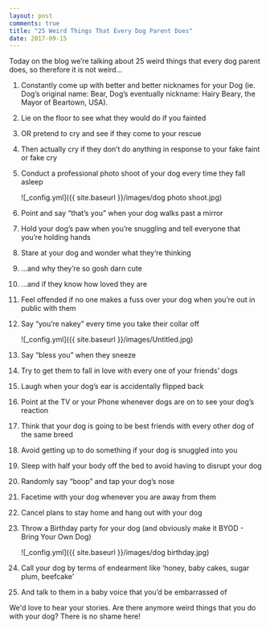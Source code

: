 ```yaml
---
layout: post
comments: true
title: "25 Weird Things That Every Dog Parent Does"
date: 2017-09-15
---
```


Today on the blog we’re talking about 25 weird things that every dog parent does, so therefore it is not weird...

1. Constantly come up with better and better nicknames for your Dog (ie. Dog’s original name: Bear, Dog’s eventually nickname: Hairy Beary, the Mayor of Beartown, USA).

2. Lie on the floor to see what they would do if you fainted

3. OR pretend to cry and see if they come to your rescue

4. Then actually cry if they don’t do anything in response to your fake faint or fake cry

5. Conduct a professional photo shoot of your dog every time they fall asleep

    ![_config.yml]({{ site.baseurl }}/images/dog photo shoot.jpg)

6.  Point and say “that’s you” when your dog walks past a mirror

7.  Hold your dog’s paw when you’re snuggling and tell everyone that you’re holding hands

8.  Stare at your dog and wonder what they’re thinking

9.  …and why they’re so gosh darn cute

10. …and if they know how loved they are

11. Feel offended if no one makes a fuss over your dog when you’re out in public with them

12. Say “you’re nakey” every time you take their collar off

    ![_config.yml]({{ site.baseurl }}/images/Untitled.jpg)

13. Say “bless you” when they sneeze

14. Try to get them to fall in love with every one of your friends’ dogs

15. Laugh when your dog’s ear is accidentally flipped back

16. Point at the TV or your Phone whenever dogs are on to see your dog’s reaction

17. Think that your dog is going to be best friends with every other dog of the same breed

18. Avoid getting up to do something if your dog is snuggled into you

19. Sleep with half your body off the bed to avoid having to disrupt your dog

20. Randomly say “boop” and tap your dog’s nose

21. Facetime with your dog whenever you are away from them

22. Cancel plans to stay home and hang out with your dog

23. Throw a Birthday party for your dog (and obviously make it BYOD - Bring Your Own Dog)

    ![_config.yml]({{ site.baseurl }}/images/dog birthday.jpg)

24. Call your dog by terms of endearment like ‘honey, baby cakes, sugar plum, beefcake’

25. And talk to them in a baby voice that you’d be embarrassed of 

We'd love to hear your stories. Are there anymore weird things that you do with your dog? There is no shame here! 
